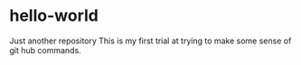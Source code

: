 # hello-world
Just another repository
This is my first trial at trying to make some sense of git hub commands.
